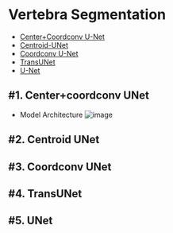 Vertebra Segmentation
=====================
* [Center+Coordconv U-Net](#1.-center+coordconv-unet)
* [Centroid-UNet](#2.-centroid-unet)
* [Coordconv U-Net](#3.-coordconv-unet)
* [TransUNet](#4.-Transunet)
* [U-Net](#5.-unet)

#1. Center+coordconv UNet
---------------------


* Model Architecture
![image](https://user-images.githubusercontent.com/48985628/187608509-aad9af10-031e-4bb0-a575-77b6f3144bca.png)

#2. Centroid UNet
------------------
#3. Coordconv UNet
------------------
#4. TransUNet
------------------
#5. UNet
------------------
